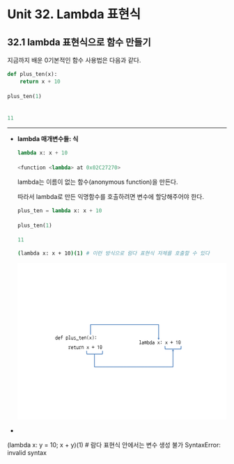 # Unit 32. Lambda 표현식

## 32.1 lambda 표현식으로 함수 만들기

지금까지 배운 0기본적인 함수 사용법은 다음과 같다.

```python
def plus_ten(x):
	return x + 10

plus_ten(1)


11
```

---

- **lambda 매개변수들: 식**

  ```python
  lambda x: x + 10
  
  <function <lambda> at 0x02C27270>
  ```

  lambda는 이름이 없는 함수(anonymous function)을 만든다.

  따라서 lambda로 만든 익명함수를 호출하려면 변수에 할당해주어야 한다.

  ```python
  plus_ten = lambda x: x + 10
  
  plus_ten(1)
  
  11
  ```

  ```bash
  (lambda x: x + 10)(1)	# 이런 방식으로 람다 표현식 자체를 호출할 수 있다
  ```

  

  ![032001](./md-images/032001.png)

- ```python
(lambda x: y = 10; x + y)(1)	# 람다 표현식 안에서는 변수 생성 불가
  SyntaxError: invalid syntax
  ```
  


